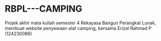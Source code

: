 # RBPL---CAMPING
Projek akhir mata kuliah semester 4 Rekayasa Bangun Perangkat Lunak, membuat website penyewaan alat camping, bersama Erizal Rahmad P (124230086)
